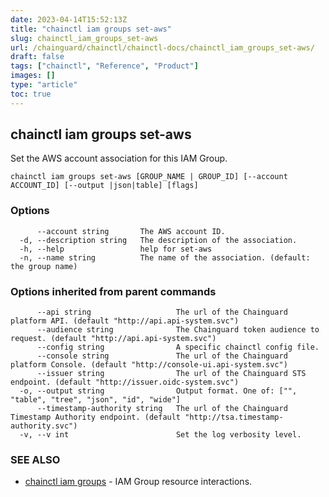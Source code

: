 ```yaml
---
date: 2023-04-14T15:52:13Z
title: "chainctl iam groups set-aws"
slug: chainctl_iam_groups_set-aws
url: /chainguard/chainctl/chainctl-docs/chainctl_iam_groups_set-aws/
draft: false
tags: ["chainctl", "Reference", "Product"]
images: []
type: "article"
toc: true
---
```

## chainctl iam groups set-aws

Set the AWS account association for this IAM Group.

```
chainctl iam groups set-aws [GROUP_NAME | GROUP_ID] [--account ACCOUNT_ID] [--output |json|table] [flags]
```

### Options

```
      --account string       The AWS account ID.
  -d, --description string   The description of the association.
  -h, --help                 help for set-aws
  -n, --name string          The name of the association. (default: the group name)
```

### Options inherited from parent commands

```
      --api string                   The url of the Chainguard platform API. (default "http://api.api-system.svc")
      --audience string              The Chainguard token audience to request. (default "http://api.api-system.svc")
      --config string                A specific chainctl config file.
      --console string               The url of the Chainguard platform Console. (default "http://console-ui.api-system.svc")
      --issuer string                The url of the Chainguard STS endpoint. (default "http://issuer.oidc-system.svc")
  -o, --output string                Output format. One of: ["", "table", "tree", "json", "id", "wide"]
      --timestamp-authority string   The url of the Chainguard Timestamp Authority endpoint. (default "http://tsa.timestamp-authority.svc")
  -v, --v int                        Set the log verbosity level.
```

### SEE ALSO

* [chainctl iam groups](/chainguard/chainctl/chainctl-docs/chainctl_iam_groups/)	 - IAM Group resource interactions.

